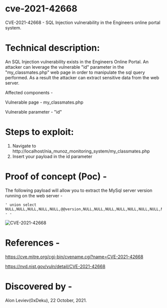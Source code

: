 # cve-2021-42668
CVE-2021-42668 - SQL Injection vulnerability in the Engineers online portal system. 

# Technical description:
An SQL Injection vulnerability exists in the Engineers Online Portal. An attacker can leverage the vulnerable "id" parameter in the "my_classmates.php" web page in order to manipulate the sql query performed.
As a result the attacker can extract sensitive data from the web server.

Affected components - 

Vulnerable page - my_classmates.php

Vulnerable parameter - "id"

# Steps to exploit:
1) Navigate to http://localhost/nia_munoz_monitoring_system/my_classmates.php
2) Insert your payload in the id parameter

# Proof of concept (Poc) -
The following payload will allow you to extract the MySql server version running on the web server -
```
' union select NULL,NULL,NULL,NULL,NULL,@@version,NULL,NULL,NULL,NULL,NULL,NULL,NULL,NULL;-- -
```

![CVE-2021-42668](https://user-images.githubusercontent.com/93016131/140190507-39c3361e-6ebd-4eed-9016-e9a6be6bd2db.gif)

# References - 
https://cve.mitre.org/cgi-bin/cvename.cgi?name=CVE-2021-42668

https://nvd.nist.gov/vuln/detail/CVE-2021-42668

# Discovered by - 
Alon Leviev(0xDeku), 22 October, 2021. 
